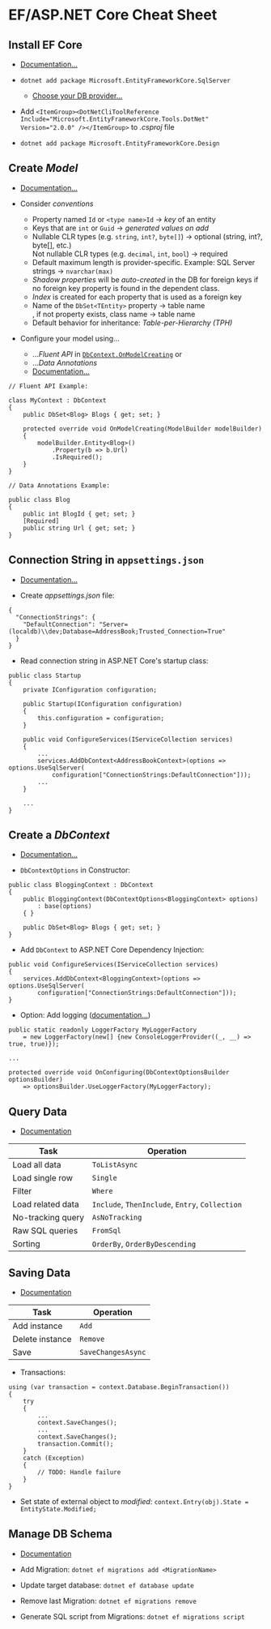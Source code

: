 # EF/ASP.NET Core Cheat Sheet


## Install EF Core

* [Documentation...](https://docs.microsoft.com/en-us/ef/core/get-started/install/)

* `dotnet add package Microsoft.EntityFrameworkCore.SqlServer`
  * [Choose your DB provider...](https://docs.microsoft.com/en-us/ef/core/providers/)
* Add `<ItemGroup><DotNetCliToolReference Include="Microsoft.EntityFrameworkCore.Tools.DotNet" Version="2.0.0" /></ItemGroup>` to *.csproj* file
* `dotnet add package Microsoft.EntityFrameworkCore.Design`


## Create *Model*

* [Documentation...](https://docs.microsoft.com/en-us/ef/core/modeling/)

* Consider *conventions*
  * Property named `Id` or `<type name>Id` -> *key* of an entity
  * Keys that are `int` or `Guid` -> *generated values on add*
  * Nullable CLR types (e.g. `string`, `int?`, `byte[]`) -> optional (string, int?, byte[], etc.)<br/>
    Not nullable CLR types (e.g. `decimal`, `int`, `bool`) -> required
  * Default maximum length is provider-specific. Example: SQL Server strings -> `nvarchar(max)`
  * *Shadow properties* will be *auto-created* in the DB for foreign keys if no foreign key property is found in the dependent class.
  * *Index* is created for each property that is used as a foreign key
  * Name of the `DbSet<TEntity>` property -> table name<br/>, if not property exists, class name -> table name
  * Default behavior for inheritance: *Table-per-Hierarchy (TPH)*

* Configure your model using...
  * ...*Fluent API* in [`DbContext.OnModelCreating`](https://docs.microsoft.com/en-us/dotnet/api/microsoft.entityframeworkcore.dbcontext.onmodelcreating) or
  * ...*Data Annotations*
  * [Documentation...](https://docs.microsoft.com/en-us/ef/core/modeling/#methods-of-configuration)

```
// Fluent API Example:

class MyContext : DbContext
{
    public DbSet<Blog> Blogs { get; set; }

    protected override void OnModelCreating(ModelBuilder modelBuilder)
    {
        modelBuilder.Entity<Blog>()
            .Property(b => b.Url)
            .IsRequired();
    }
}
```

```
// Data Annotations Example:

public class Blog
{
    public int BlogId { get; set; }
    [Required]
    public string Url { get; set; }
}
```


## Connection String in `appsettings.json`

* [Documentation...](https://docs.microsoft.com/en-us/ef/core/miscellaneous/connection-strings#aspnet-core)

* Create *appsettings.json* file:

```
{
  "ConnectionStrings": {
    "DefaultConnection": "Server=(localdb)\\dev;Database=AddressBook;Trusted_Connection=True"
  }
}
```

* Read connection string in ASP.NET Core's startup class:

```
public class Startup
{
    private IConfiguration configuration;

    public Startup(IConfiguration configuration)
    {
        this.configuration = configuration;
    }

    public void ConfigureServices(IServiceCollection services)
    {
        ...
        services.AddDbContext<AddressBookContext>(options => options.UseSqlServer(
            configuration["ConnectionStrings:DefaultConnection"]));
        ...
    }

    ...
}
```


## Create a *DbContext*

* [Documentation...](https://docs.microsoft.com/en-us/ef/core/miscellaneous/configuring-dbcontext)

* `DbContextOptions` in Constructor:

```
public class BloggingContext : DbContext
{
    public BloggingContext(DbContextOptions<BloggingContext> options)
        : base(options)
    { }

    public DbSet<Blog> Blogs { get; set; }
}
```

* Add `DbContext` to ASP.NET Core Dependency Injection:

```
public void ConfigureServices(IServiceCollection services)
{
    services.AddDbContext<BloggingContext>(options => options.UseSqlServer(
        configuration["ConnectionStrings:DefaultConnection"]));
}
```

* Option: Add logging ([documentation...](https://docs.microsoft.com/en-us/ef/core/miscellaneous/logging))

```
public static readonly LoggerFactory MyLoggerFactory
    = new LoggerFactory(new[] {new ConsoleLoggerProvider((_, __) => true, true)});

...

protected override void OnConfiguring(DbContextOptionsBuilder optionsBuilder)
    => optionsBuilder.UseLoggerFactory(MyLoggerFactory);
```


## Query Data

* [Documentation](https://docs.microsoft.com/en-us/ef/core/querying/)

| Task | Operation |
|------|------|
| Load all data | `ToListAsync` |
| Load single row | `Single` |
| Filter | `Where` |
| Load related data | `Include`, `ThenInclude`, `Entry`, `Collection` |
| No-tracking query | `AsNoTracking` |
| Raw SQL queries | `FromSql` |
| Sorting | `OrderBy`, `OrderByDescending` |


## Saving Data

* [Documentation](https://docs.microsoft.com/en-us/ef/core/saving/)

| Task | Operation |
|------|------|
| Add instance | `Add` |
| Delete instance | `Remove` |
| Save | `SaveChangesAsync` |

* Transactions:

```
using (var transaction = context.Database.BeginTransaction())
{
    try
    {
        ...
        context.SaveChanges();
        ...
        context.SaveChanges();
        transaction.Commit();
    }
    catch (Exception)
    {
        // TODO: Handle failure
    }
}
```

* Set state of external object to *modified*: `context.Entry(obj).State = EntityState.Modified;`


## Manage DB Schema

* [Documentation](https://docs.microsoft.com/en-us/ef/core/managing-schemas/)

* Add Migration: `dotnet ef migrations add <MigrationName>`
* Update target database: `dotnet ef database update`
* Remove last Migration: `dotnet ef migrations remove`
* Generate SQL script from Migrations: `dotnet ef migrations script`


